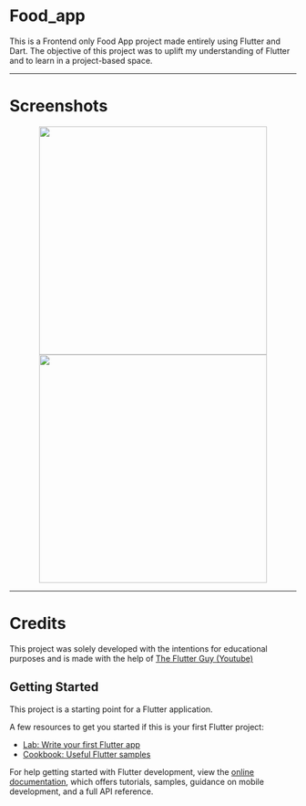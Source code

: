 # Food_app

This is a Frontend only Food App project made entirely using Flutter and Dart.
The objective of this project was to uplift my understanding of Flutter and to learn in a project-based space.

<hr>

# Screenshots
<p align=center>
<img src="https://github.com/HorizonChaser12/FoodApp/assets/78254378/c70ed9b8-5c8d-482c-a0ff-90082c941726" width="400px">
<img src= "https://github.com/HorizonChaser12/FoodApp/assets/78254378/013c32b8-2387-4864-91d3-0b8ad505d4ab" width="400px">
</p>

<hr>

# Credits
This project was solely developed with the intentions for educational purposes and is made with the help of [The Flutter Guy (Youtube)](https://www.youtube.com/watch?v=D4nhaszNW4o)

## Getting Started

This project is a starting point for a Flutter application.

A few resources to get you started if this is your first Flutter project:

- [Lab: Write your first Flutter app](https://docs.flutter.dev/get-started/codelab)
- [Cookbook: Useful Flutter samples](https://docs.flutter.dev/cookbook)

For help getting started with Flutter development, view the
[online documentation](https://docs.flutter.dev/), which offers tutorials,
samples, guidance on mobile development, and a full API reference.
